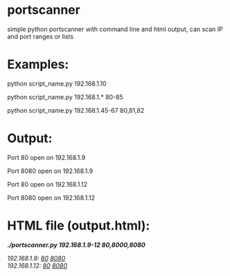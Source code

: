 # portscanner
simple python portscanner with command line and html output, can scan IP and port ranges or lists

# Examples:
  python script_name.py 192.168.1.10
  
  python script_name.py 192.168.1.* 80-85
 
  python script_name.py 192.168.1.45-67 80,81,82


# Output:

Port 80 open on 192.168.1.9

Port 8080 open on 192.168.1.9

Port 80 open on 192.168.1.12

Port 8080 open on 192.168.1.12


# HTML file (output.html):
<html><body><i><p><strong>./portscanner.py 192.168.1.9-12 80,8000,8080</strong></p>192.168.1.9: <a href="http://192.168.1.9:80" target="_blank">80</a> <a href="http://192.168.1.9:8080" target="_blank">8080</a> <br/>192.168.1.12: <a href="http://192.168.1.12:80" target="_blank">80</a> <a href="http://192.168.1.12:8080" target="_blank">8080</a> <br/></i></body></html>
